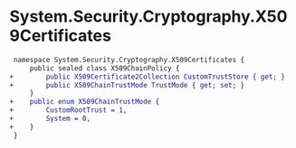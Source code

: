 # System.Security.Cryptography.X509Certificates

``` diff
 namespace System.Security.Cryptography.X509Certificates {
     public sealed class X509ChainPolicy {
+        public X509Certificate2Collection CustomTrustStore { get; }
+        public X509ChainTrustMode TrustMode { get; set; }
     }
+    public enum X509ChainTrustMode {
+        CustomRootTrust = 1,
+        System = 0,
+    }
 }
```


